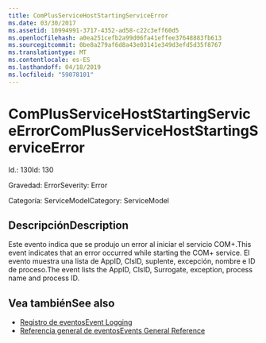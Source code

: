 ```yaml
---
title: ComPlusServiceHostStartingServiceError
ms.date: 03/30/2017
ms.assetid: 10994991-3717-4352-ad58-c22c3eff60d5
ms.openlocfilehash: a0ea251cefb2a99d06fa41effee37648883fb613
ms.sourcegitcommit: 0be8a279af6d8a43e03141e349d3efd5d35f8767
ms.translationtype: MT
ms.contentlocale: es-ES
ms.lasthandoff: 04/18/2019
ms.locfileid: "59078101"
---
```

# <a name="complusservicehoststartingserviceerror"></a><span data-ttu-id="8ace4-102">ComPlusServiceHostStartingServiceError</span><span class="sxs-lookup"><span data-stu-id="8ace4-102">ComPlusServiceHostStartingServiceError</span></span>
<span data-ttu-id="8ace4-103">Id.: 130</span><span class="sxs-lookup"><span data-stu-id="8ace4-103">Id: 130</span></span>  
  
 <span data-ttu-id="8ace4-104">Gravedad: Error</span><span class="sxs-lookup"><span data-stu-id="8ace4-104">Severity: Error</span></span>  
  
 <span data-ttu-id="8ace4-105">Categoría: ServiceModel</span><span class="sxs-lookup"><span data-stu-id="8ace4-105">Category: ServiceModel</span></span>  
  
## <a name="description"></a><span data-ttu-id="8ace4-106">Descripción</span><span class="sxs-lookup"><span data-stu-id="8ace4-106">Description</span></span>  
 <span data-ttu-id="8ace4-107">Este evento indica que se produjo un error al iniciar el servicio COM+.</span><span class="sxs-lookup"><span data-stu-id="8ace4-107">This event indicates that an error occurred while starting the COM+ service.</span></span> <span data-ttu-id="8ace4-108">El evento muestra una lista de AppID, ClsID, suplente, excepción, nombre e ID de proceso.</span><span class="sxs-lookup"><span data-stu-id="8ace4-108">The event lists the AppID, ClsID, Surrogate, exception, process name and process ID.</span></span>  
  
## <a name="see-also"></a><span data-ttu-id="8ace4-109">Vea también</span><span class="sxs-lookup"><span data-stu-id="8ace4-109">See also</span></span>

- [<span data-ttu-id="8ace4-110">Registro de eventos</span><span class="sxs-lookup"><span data-stu-id="8ace4-110">Event Logging</span></span>](../../../../../docs/framework/wcf/diagnostics/event-logging/index.md)
- [<span data-ttu-id="8ace4-111">Referencia general de eventos</span><span class="sxs-lookup"><span data-stu-id="8ace4-111">Events General Reference</span></span>](../../../../../docs/framework/wcf/diagnostics/event-logging/events-general-reference.md)
